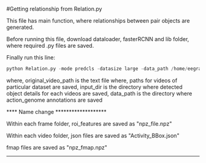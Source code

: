 #Getting relationship from Relation.py


This file has main function, where relationships between pair objects are generated.

Before running this file, download dataloader, fasterRCNN and lib folder, where required .py files are saved.

Finally run this line:

```python
python Relation.py -mode predcls -datasize large -data_path /home/eegrad/rghosal/STTran/data/ag/  -model_path /data/AmitRoyChowdhury/Rinki/tempura_models/predcls/best_Mrecall_model.tar  -input_dir /data/AmitRoyChowdhury/Rinki/Activity_box_test -original_video_path /data/AmitRoyChowdhury/sayak/activity-net-captions/test_paths.txt   -rel_mem_compute joint -rel_mem_weight_type simple -mem_fusion late -mem_feat_selection manual  -mem_feat_lambda 0.5  -rel_head gmm -obj_head linear -K 6 
```

where,
original_video_path is the text file where, paths for videos of particular dataset are saved,
input_dir is the directory where detected object details for each videos are saved,
data_path is the directory where action_genome annotations are saved


**** Name change *******************


Within each frame folder,
roi_features are saved as "npz_file.npz"

Within each video folder,
json files are saved as "Activity_BBox.json"

fmap files are saved as "npz_fmap.npz"
*********************************************

